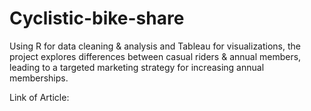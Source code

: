 # Cyclistic-bike-share
Using R for data cleaning & analysis and Tableau for visualizations, the project explores differences between casual riders & annual members, leading to a targeted marketing strategy for increasing annual memberships.

Link of Article: 
